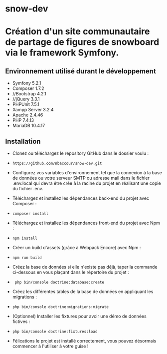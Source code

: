 # snow-dev
#  Création d'un site communautaire de partage de figures de snowboard via le framework Symfony.

## Environnement utilisé durant le développement

* Symfony 5.2.1
* Composer 1.7.2
* //Bootstrap 4.2.1
* //jQuery 3.3.1
* PHPUnit 7.5.1
* Xampp Server 3.2.4
* Apache 2.4.46
* PHP 7.4.13
* MariaDB 10.4.17

## Installation
*  Clonez ou téléchargez le repository GitHub dans le dossier voulu :
*     https://github.com/nbaccour/snow-dev.git
* Configurez vos variables d'environnement tel que la connexion à la base de données ou votre serveur SMTP ou adresse mail dans le fichier .env.local qui devra être crée à la racine du projet en réalisant une copie du fichier .env.

* Téléchargez et installez les dépendances back-end du projet avec Composer :

*     composer install
*  Téléchargez et installez les dépendances front-end du projet avec Npm :
*     npm install
* Créer un build d'assets (grâce à Webpack Encore) avec Npm :
*     npm run build
*  Créez la base de données si elle n'existe pas déjà, taper la commande ci-dessous en vous plaçant dans le répertoire du projet :
*      php bin/console doctrine:database:create
* Créez les différentes tables de la base de données en appliquant les migrations :
*     php bin/console doctrine:migrations:migrate
* (Optionnel) Installer les fixtures pour avoir une démo de données fictives :
*     php bin/console doctrine:fixtures:load
*  Félications le projet est installé correctement, vous pouvez désormais commencer à l'utiliser à votre guise !
